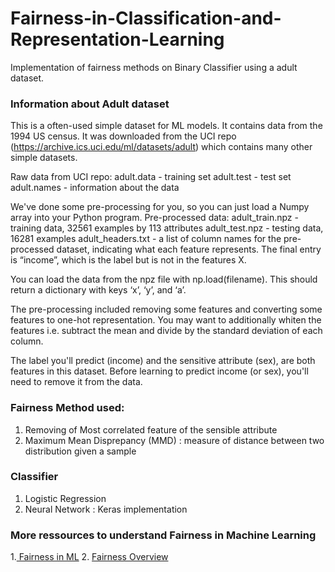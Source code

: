# Fairness-in-Classification-and-Representation-Learning

Implementation of  fairness methods on Binary Classifier using a adult dataset. 

### Information about Adult dataset

This is a often-used simple dataset for ML models. It contains data from the 1994 US census. It was downloaded from the UCI repo (https://archive.ics.uci.edu/ml/datasets/adult) which contains many other simple datasets.

Raw data from UCI repo:
adult.data - training set
adult.test - test set
adult.names - information about the data

We've done some pre-processing for you, so you can just load a Numpy array into your Python program.
Pre-processed data:
adult_train.npz - training data, 32561 examples by 113 attributes
adult_test.npz - testing data, 16281 examples
adult_headers.txt - a list of column names for the pre-processed dataset, indicating what each feature represents. The final entry is “income”, which is the label but is not in the features X.

You can load the data from the npz file with np.load(filename). This should return a dictionary with keys ‘x’, ‘y’, and ‘a’.

The pre-processing included removing some features and converting some features to one-hot representation. You may want to additionally whiten the features i.e. subtract the mean and divide by the standard deviation of each column.

The label you'll predict (income) and the sensitive attribute (sex), are both features in this dataset. Before learning to predict income (or sex), you'll need to remove it from the data.  

### Fairness Method used:

  1. Removing of Most correlated feature of the sensible attribute
  2. Maximum Mean Disprepancy (MMD) : measure of distance between two distribution given a sample
  
### Classifier 

  1. Logistic Regression
  2. Neural Network : Keras implementation
  
### More ressources to understand Fairness in Machine Learning
   1.[ Fairness in ML](https://towardsdatascience.com/a-tutorial-on-fairness-in-machine-learning-3ff8ba1040cb)
   2. [Fairness Overview](https://developers.google.com/machine-learning/fairness-overview/)
    
    
    
    
